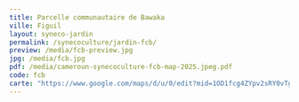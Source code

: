 ```yaml
---
title: Parcelle communautaire de Bawaka
ville: Figuil
layout: syneco-jardin
permalink: /synecoculture/jardin-fcb/
preview: /media/fcb-preview.jpg
jpg: /media/fcb.jpg
pdf: /media/cameroun-synecoculture-fcb-map-2025.jpeg.pdf
code: fcb
carte: "https://www.google.com/maps/d/u/0/edit?mid=1OD1fcg4ZYpv2sRY0vTgWqwvDEmE3EgI&ll=9.882594284558845%2C14.12895137662411&z=21"
---
```

